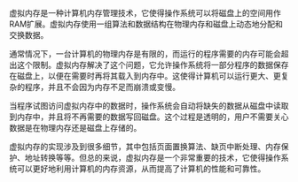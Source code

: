 虚拟内存是一种计算机内存管理技术，它使得操作系统可以将磁盘上的空间用作RAM扩展。虚拟内存使用一组算法和数据结构在物理内存和磁盘上动态地分配和交换数据。

通常情况下，一台计算机的物理内存是有限的，而运行的程序需要的内存可能会超出这个限制。虚拟内存解决了这个问题，它允许操作系统将一部分程序的数据保存在磁盘上，以便在需要时再将其载入到内存中。这使得计算机可以运行更大、更复杂的程序，并且不会因为内存不足而崩溃或变慢。

当程序试图访问虚拟内存中的数据时，操作系统会自动将缺失的数据从磁盘中读取到内存中，并且将不再需要的数据写回磁盘。这个过程是透明的，用户不需要关心数据是在物理内存还是磁盘上存储的。

虚拟内存的实现涉及到很多细节，其中包括页面置换算法、缺页中断处理、内存保护、地址转换等等。但总的来说，虚拟内存是一个非常重要的技术，它使得操作系统可以更好地利用计算机的内存资源，从而提高了计算机的性能和可靠性。
